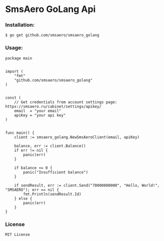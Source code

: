 # SmsAero GoLang Api


### Installation:

    $ go get github.com/smsaero/smsaero_golang


### Usage:
    
    package main
    
    
    import (
        "fmt"
        "github.com/smsaero/smsaero_golang"
    )
    
    
    const (
        // Get credentials from account settings page: https://smsaero.ru/cabinet/settings/apikey/
        email  = "your email"
        apiKey = "your api key"
    )
    
    
    func main() {
        client := smsaero_golang.NewSmsAeroClient(email, apiKey)
    
        balance, err := client.Balance()
        if err != nil {
            panic(err)
        }
    
        if balance <= 0 {
            panic("Insufficient balance")
        }
    
        if sendResult, err := client.Send("70000000000", "Hello, World!", "SMSAERO"); err == nil {
            fmt.Println(sendResult.Id)
        } else {
            panic(err)
        }
    }


### License

    MIT License
